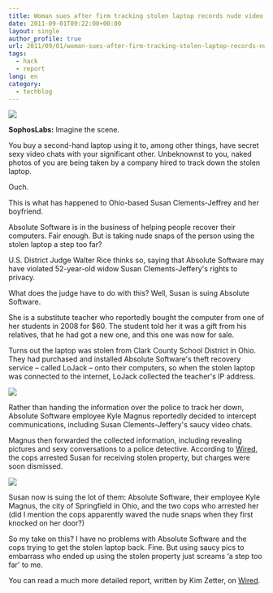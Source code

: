 ```yaml
---
title: Woman sues after firm tracking stolen laptop records nude video chats
date: 2011-09-01T09:22:00+00:00
layout: single
author_profile: true
url: 2011/09/01/woman-sues-after-firm-tracking-stolen-laptop-records-nude-video-chats/
tags:
  - hack
  - report
lang: en
category: 
  - techblog
---
```

[![](http://1.bp.blogspot.com/-b0lc6wid4Eg/Tl9Fvkh33YI/AAAAAAAAEAo/Z2znkCpjGA0/s1600/late-night-webcam-170.jpg)](http://1.bp.blogspot.com/-b0lc6wid4Eg/Tl9Fvkh33YI/AAAAAAAAEAo/Z2znkCpjGA0/s1600/late-night-webcam-170.jpg)

  
**SophosLabs:** Imagine the scene.

You buy a second-hand laptop using it to, among other things, have secret sexy video chats with your significant other. Unbeknownst to you, naked photos of you are being taken by a company hired to track down the stolen laptop.

Ouch.

This is what has happened to Ohio-based Susan Clements-Jeffrey and her boyfriend.

Absolute Software is in the business of helping people recover their computers. Fair enough. But is taking nude snaps of the person using the stolen laptop a step too far?

U.S. District Judge Walter Rice thinks so, saying that Absolute Software may have violated 52-year-old widow Susan Clements-Jeffery's rights to privacy.

What does the judge have to do with this? Well, Susan is suing Absolute Software.

She is a substitute teacher who reportedly bought the computer from one of her students in 2008 for $60. The student told her it was a gift from his relatives, that he had got a new one, and this one was now for sale.

Turns out the laptop was stolen from Clark County School District in Ohio. They had purchased and installed Absolute Software's theft recovery service – called LoJack – onto their computers, so when the stolen laptop was connected to the internet, LoJack collected the teacher's IP address.

[![](http://4.bp.blogspot.com/-KjvFnMz9vCw/Tl9FjRB5wgI/AAAAAAAAEAk/91OfdAZuII8/s320/lojack_ad.jpg)](http://4.bp.blogspot.com/-KjvFnMz9vCw/Tl9FjRB5wgI/AAAAAAAAEAk/91OfdAZuII8/s1600/lojack_ad.jpg)

  
Rather than handing the information over the police to track her down, Absolute Software employee Kyle Magnus reportedly decided to intercept communications, including Susan Clements-Jeffery's saucy video chats.

Magnus then forwarded the collected information, including revealing pictures and sexy conversations to a police detective. According to [Wired](http://www.wired.com/threatlevel/2011/08/absolute-sued-for-spying/), the cops arrested Susan for receiving stolen property, but charges were soon dismissed.

[![](http://3.bp.blogspot.com/-0oj8Clep6Wk/Tl9F34-BHvI/AAAAAAAAEAs/yTPM6H0f2Ig/s1600/lying-down-170.jpg)](http://3.bp.blogspot.com/-0oj8Clep6Wk/Tl9F34-BHvI/AAAAAAAAEAs/yTPM6H0f2Ig/s1600/lying-down-170.jpg)

Susan now is suing the lot of them: Absolute Software, their employee Kyle Magnus, the city of Springfield in Ohio, and the two cops who arrested her (did I mention the cops apparently waved the nude snaps when they first knocked on her door?)

So my take on this? I have no problems with Absolute Software and the cops trying to get the stolen laptop back. Fine. But using saucy pics to embarrass who ended up using the stolen property just screams ‘a step too far' to me.

You can read a much more detailed report, written by Kim Zetter, on [Wired](http://www.wired.com/threatlevel/2011/08/absolute-sued-for-spying/).